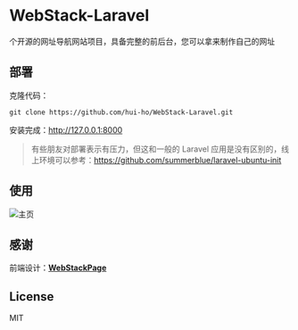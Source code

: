 # WebStack-Laravel

个开源的网址导航网站项目，具备完整的前后台，您可以拿来制作自己的网址

## 部署

克隆代码：

```shell
git clone https://github.com/hui-ho/WebStack-Laravel.git
```

安装完成：http://127.0.0.1:8000

> 有些朋友对部署表示有压力，但这和一般的 Laravel 应用是没有区别的，线上环境可以参考：https://github.com/summerblue/laravel-ubuntu-init


## 使用


![主页](public/screen/02.png)



## 感谢

前端设计：[**WebStackPage**](https://github.com/WebStackPage/WebStackPage.github.io)


## License

MIT
